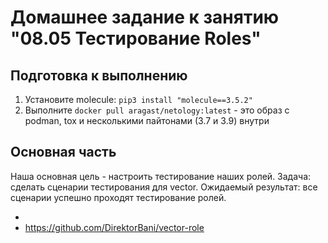# Домашнее задание к занятию "08.05 Тестирование Roles"

## Подготовка к выполнению
1. Установите molecule: `pip3 install "molecule==3.5.2"`
2. Выполните `docker pull aragast/netology:latest` -  это образ с podman, tox и несколькими пайтонами (3.7 и 3.9) внутри

## Основная часть

Наша основная цель - настроить тестирование наших ролей. Задача: сделать сценарии тестирования для vector. Ожидаемый результат: все сценарии успешно проходят тестирование ролей.

- 
- https://github.com/DirektorBani/vector-role



